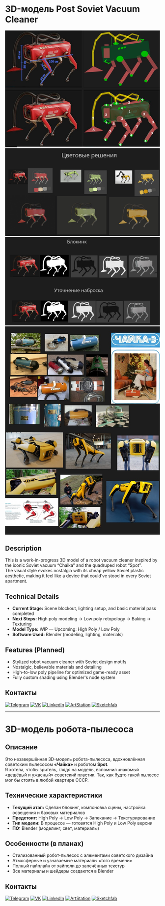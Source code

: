 
# 3D-модель Post Soviet Vacuum Cleaner

![Project Preview](https://github.com/RgAnna/chaika-robot-dog/blob/main/Refs/chaika-robot-dog_01.jpg)
![Project Preview](https://github.com/RgAnna/chaika-robot-dog/blob/main/Refs/chaika-robot-dog_02.jpg)
![Project Preview](https://github.com/RgAnna/chaika-robot-dog/blob/main/Refs/chaika-robot-dog_03.jpg)
![Project Preview](https://github.com/RgAnna/chaika-robot-dog/blob/main/Refs/chaika-robot-dog_04.jpg)
## Description

This is a work-in-progress 3D model of a robot vacuum cleaner inspired by the iconic Soviet vacuum “Chaika” and the quadruped robot “Spot”.  
The visual style evokes nostalgia with its cheap yellow Soviet plastic aesthetic, making it feel like a device that could’ve stood in every Soviet apartment.

## Technical Details

- **Current Stage:** Scene blockout, lighting setup, and basic material pass completed  
- **Next Steps:** High poly modeling → Low poly retopology → Baking → Texturing  
- **Model Type:** WIP — Upcoming: High Poly / Low Poly  
- **Software Used:** Blender (modeling, lighting, materials)  

## Features (Planned)

- Stylized robot vacuum cleaner with Soviet design motifs  
- Nostalgic, believable materials and detailing  
- High-to-low poly pipeline for optimized game-ready asset  
- Fully custom shading using Blender's node system

## Контакты

[![Telegram](https://img.shields.io/badge/-Telegram-2CA5E0?style=flat&logo=telegram&logoColor=white)](https://t.me/RgAnna_Art)  [![VK](https://img.shields.io/badge/-VK-4C75A3?style=flat&logo=vk&logoColor=white)](https://vk.com/rganna_art)  [![LinkedIn](https://img.shields.io/badge/-LinkedIn-0077B5?style=flat&logo=linkedin&logoColor=white)](https://www.linkedin.com/in/anna-rogova-487090370/)  [![ArtStation](https://img.shields.io/badge/-ArtStation-13AFF0?style=flat&logo=artstation&logoColor=white)](https://www.artstation.com/rganna)  [![Sketchfab](https://img.shields.io/badge/-Sketchfab-000000?style=flat&logo=sketchfab&logoColor=white)](https://sketchfab.com/RgAnna)

___

# 3D-модель робота-пылесоса 

## Описание

Это незавершённая 3D-модель робота-пылесоса, вдохновлённая советским пылесосом **«Чайка»** и роботом **Spot**.  
Я хотела, чтобы зритель, глядя на модель, вспомнил знакомый «дешёвый и ужасный» советский пластик. Так, как будто такой пылесос мог бы стоять в любой квартире СССР.

## Технические характеристики

- **Текущий этап:** Сделан блокинг, компоновка сцены, настройка освещения и базовых материалов  
- **Предстоит:** High Poly → Low Poly → Запекание → Текстурирование  
- **Тип модели:** В процессе — готовятся High Poly и Low Poly версии  
- **ПО:** Blender (моделинг, свет, материалы)  

## Особенности (в планах)

- Стилизованный робот-пылесос с элементами советского дизайна  
- Атмосферные и узнаваемые материалы «того времени»  
- Полный пайплайн от хайполи до запечённых текстур  
- Все материалы и шейдеры создаются в Blender

## Контакты

[![Telegram](https://img.shields.io/badge/-Telegram-2CA5E0?style=flat&logo=telegram&logoColor=white)](https://t.me/RgAnna_Art)  [![VK](https://img.shields.io/badge/-VK-4C75A3?style=flat&logo=vk&logoColor=white)](https://vk.com/rganna_art)  [![LinkedIn](https://img.shields.io/badge/-LinkedIn-0077B5?style=flat&logo=linkedin&logoColor=white)](https://www.linkedin.com/in/anna-rogova-487090370/)  [![ArtStation](https://img.shields.io/badge/-ArtStation-13AFF0?style=flat&logo=artstation&logoColor=white)](https://www.artstation.com/rganna)  [![Sketchfab](https://img.shields.io/badge/-Sketchfab-000000?style=flat&logo=sketchfab&logoColor=white)](https://sketchfab.com/RgAnna)
